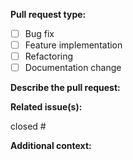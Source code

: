 <!--- Provide a general summary of your changes in the Title above -->

**Pull request type:**
* [ ] Bug fix
* [ ] Feature implementation
* [ ] Refactoring
* [ ] Documentation change

**Describe the pull request:**
<!--- Describe your changes in detail -->

**Related issue(s):**
<!--- Please link to the issue(s) here: -->
closed #

**Additional context:**
<!--- Add any other or screenshots context about the pull request here. -->